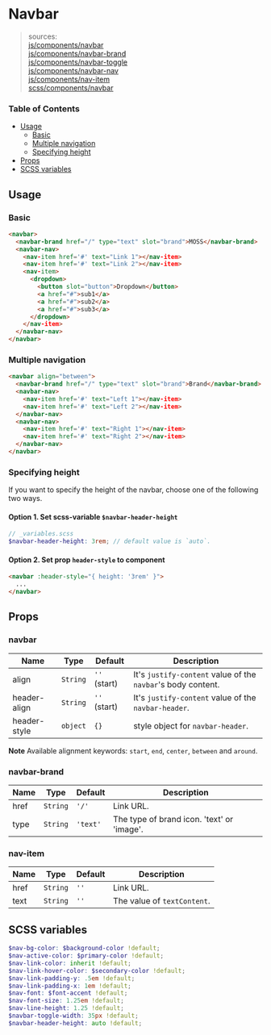 # Navbar

> sources:  
[js/components/navbar](../../src/js/components/navbar.vue)  
[js/components/navbar-brand](../../src/js/components/navbar-brand.vue)  
[js/components/navbar-toggle](../../src/js/components/navbar-toggle.vue)  
[js/components/navbar-nav](../../src/js/components/navbar-nav.vue)  
[js/components/nav-item](../../src/js/components/nav-item.vue)  
[scss/components/navbar](../../src/scss/components/_navbar.scss)

### Table of Contents

- [Usage](#usage)
  - [Basic](#basic)
  - [Multiple navigation](#multiple-navigation)
  - [Specifying height](#specifying-height)
- [Props](#props)
- [SCSS variables](#scss-variables)

## Usage

### Basic

```html
<navbar>
  <navbar-brand href="/" type="text" slot="brand">MOSS</navbar-brand>
  <navbar-nav>
    <nav-item href='#' text="Link 1"></nav-item>
    <nav-item href='#' text="Link 2"></nav-item>
    <nav-item>
      <dropdown>
        <button slot="button">Dropdown</button>
        <a href="#">sub1</a>
        <a href="#">sub2</a>
        <a href="#">sub3</a>
      </dropdown>
    </nav-item>
  </navbar-nav>
</navbar>
```

### Multiple navigation

```html
<navbar align="between">
  <navbar-brand href="/" type="text" slot="brand">Brand</navbar-brand>
  <navbar-nav>
    <nav-item href='#' text="Left 1"></nav-item>
    <nav-item href='#' text="Left 2"></nav-item>
  </navbar-nav>
  <navbar-nav>
    <nav-item href='#' text="Right 1"></nav-item>
    <nav-item href='#' text="Right 2"></nav-item>
  </navbar-nav>
</navbar>
```

### Specifying height

If you want to specify the height of the navbar, choose one of the following two ways.

#### Option 1. Set scss-variable `$navbar-header-height`

``` scss
// _variables.scss
$navbar-header-height: 3rem; // default value is `auto`.
```

#### Option 2. Set prop `header-style` to component

``` html
<navbar :header-style="{ height: '3rem' }">
  ...
</navbar>
```

## Props

### navbar

| Name | Type | Default | Description |
| ---- |:----:| ------- | ----------- |
| align | `String` | `''` (start) | It's `justify-content` value of the `navbar`'s body content. |
| header-align | `String` | `''` (start) | It's `justify-content` value of the `navbar-header`. |
| header-style | `object` | `{}` | style object for `navbar-header`. |

**Note** Available alignment keywords: `start`, `end`, `center`, `between` and `around`.

### navbar-brand

| Name | Type | Default | Description |
| ---- |:----:| ------- | ----------- |
| href | `String` | `'/'` | Link URL. |
| type | `String` | `'text'` | The type of brand icon. 'text' or 'image'. |

### nav-item

| Name | Type | Default | Description |
| ---- |:----:| ------- | ----------- |
| href | `String` | `''` | Link URL. |
| text | `String` | `''` | The value of `textContent`. |

## SCSS variables

``` scss
$nav-bg-color: $background-color !default;
$nav-active-color: $primary-color !default;
$nav-link-color: inherit !default;
$nav-link-hover-color: $secondary-color !default;
$nav-link-padding-y: .5em !default;
$nav-link-padding-x: 1em !default;
$nav-font: $font-accent !default;
$nav-font-size: 1.25em !default;
$nav-line-height: 1.25 !default;
$navbar-toggle-width: 35px !default;
$navbar-header-height: auto !default;
```
